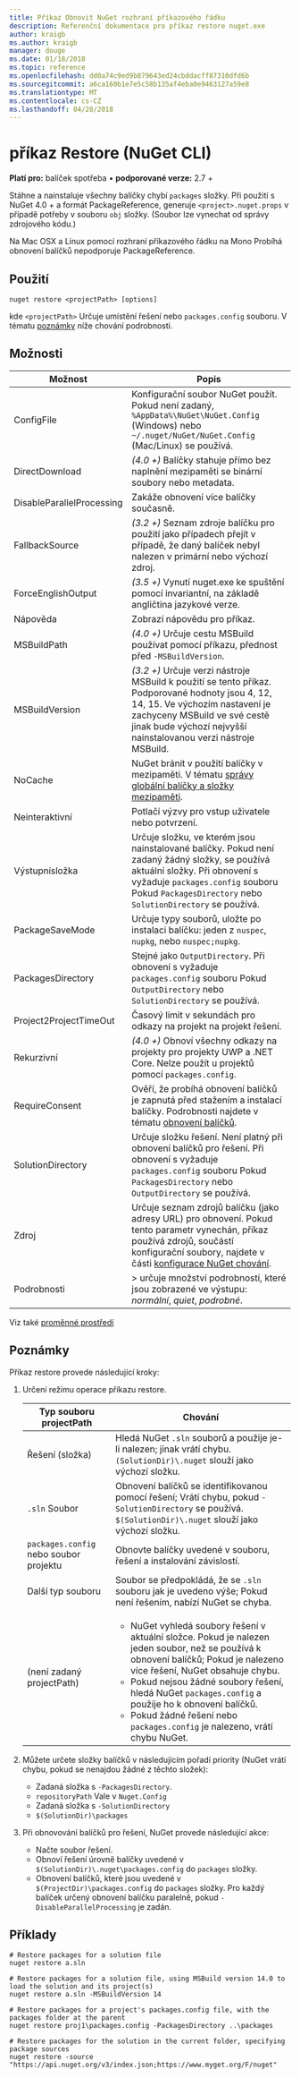 ```yaml
---
title: Příkaz Obnovit NuGet rozhraní příkazového řádku
description: Referenční dokumentace pro příkaz restore nuget.exe
author: kraigb
ms.author: kraigb
manager: douge
ms.date: 01/18/2018
ms.topic: reference
ms.openlocfilehash: dd0a74c9ed9b879643ed24cbddacff87310dfd6b
ms.sourcegitcommit: a6ca160b1e7e5c58b135af4eba0e9463127a59e8
ms.translationtype: MT
ms.contentlocale: cs-CZ
ms.lasthandoff: 04/28/2018
---
```

# <a name="restore-command-nuget-cli"></a>příkaz Restore (NuGet CLI)

**Platí pro:** balíček spotřeba &bullet; **podporované verze:** 2.7 +

Stáhne a nainstaluje všechny balíčky chybí `packages` složky. Při použití s NuGet 4.0 + a formát PackageReference, generuje `<project>.nuget.props` v případě potřeby v souboru `obj` složky. (Soubor lze vynechat od správy zdrojového kódu.)

Na Mac OSX a Linux pomocí rozhraní příkazového řádku na Mono Probíhá obnovení balíčků nepodporuje PackageReference.

## <a name="usage"></a>Použití

```cli
nuget restore <projectPath> [options]
```

kde `<projectPath>` Určuje umístění řešení nebo `packages.config` souboru. V tématu [poznámky](#remarks) níže chování podrobnosti.

## <a name="options"></a>Možnosti

| Možnost | Popis |
| --- | --- |
| ConfigFile | Konfigurační soubor NuGet použít. Pokud není zadaný, `%AppData%\NuGet\NuGet.Config` (Windows) nebo `~/.nuget/NuGet/NuGet.Config` (Mac/Linux) se používá.|
| DirectDownload | *(4.0 +)*  Balíčky stahuje přímo bez naplnění mezipaměti se binární soubory nebo metadata. |
| DisableParallelProcessing | Zakáže obnovení více balíčky současně. |
| FallbackSource | *(3.2 +)*  Seznam zdroje balíčku pro použití jako případech přejít v případě, že daný balíček nebyl nalezen v primární nebo výchozí zdroj. |
| ForceEnglishOutput | *(3.5 +)*  Vynutí nuget.exe ke spuštění pomocí invariantní, na základě angličtina jazykové verze. |
| Nápověda | Zobrazí nápovědu pro příkaz. |
| MSBuildPath | *(4.0 +)*  Určuje cestu MSBuild používat pomocí příkazu, přednost před `-MSBuildVersion`. |
| MSBuildVersion | *(3.2 +)*  Určuje verzi nástroje MSBuild k použití se tento příkaz. Podporované hodnoty jsou 4, 12, 14, 15. Ve výchozím nastavení je zachyceny MSBuild ve své cestě jinak bude výchozí nejvyšší nainstalovanou verzi nástroje MSBuild. |
| NoCache | NuGet bránit v použití balíčky v mezipaměti. V tématu [správy globální balíčky a složky mezipaměti](../consume-packages/managing-the-global-packages-and-cache-folders.md). |
| Neinteraktivní | Potlačí výzvy pro vstup uživatele nebo potvrzení. |
| Výstupnísložka | Určuje složku, ve kterém jsou nainstalované balíčky. Pokud není zadaný žádný složky, se používá aktuální složky. Při obnovení s vyžaduje `packages.config` souboru Pokud `PackagesDirectory` nebo `SolutionDirectory` se používá.|
| PackageSaveMode | Určuje typy souborů, uložte po instalaci balíčku: jeden z `nuspec`, `nupkg`, nebo `nuspec;nupkg`. |
| PackagesDirectory | Stejné jako `OutputDirectory`. Při obnovení s vyžaduje `packages.config` souboru Pokud `OutputDirectory` nebo `SolutionDirectory` se používá. |
| Project2ProjectTimeOut | Časový limit v sekundách pro odkazy na projekt na projekt řešení. |
| Rekurzivní | *(4.0 +)*  Obnoví všechny odkazy na projekty pro projekty UWP a .NET Core. Nelze použít u projektů pomocí `packages.config`. |
| RequireConsent | Ověří, že probíhá obnovení balíčků je zapnutá před stažením a instalací balíčky. Podrobnosti najdete v tématu [obnovení balíčků](../consume-packages/package-restore.md). |
| SolutionDirectory | Určuje složku řešení. Není platný při obnovení balíčků pro řešení. Při obnovení s vyžaduje `packages.config` souboru Pokud `PackagesDirectory` nebo `OutputDirectory` se používá. |
| Zdroj | Určuje seznam zdrojů balíčku (jako adresy URL) pro obnovení. Pokud tento parametr vynechán, příkaz používá zdrojů, součástí konfigurační soubory, najdete v části [konfigurace NuGet chování](../consume-packages/configuring-nuget-behavior.md). |
| Podrobnosti |> určuje množství podrobností, které jsou zobrazené ve výstupu: *normální*, *quiet*, *podrobné*. |

Viz také [proměnné prostředí](cli-ref-environment-variables.md)

## <a name="remarks"></a>Poznámky

Příkaz restore provede následující kroky:

1. Určení režimu operace příkazu restore.

   | Typ souboru projectPath | Chování |
   | --- | --- |
   | Řešení (složka) | Hledá NuGet `.sln` souborů a použije je-li nalezen; jinak vrátí chybu. `(SolutionDir)\.nuget` slouží jako výchozí složku. |
   | `.sln` Soubor | Obnovení balíčků se identifikovanou pomocí řešení; Vrátí chybu, pokud `-SolutionDirectory` se používá. `$(SolutionDir)\.nuget` slouží jako výchozí složku. |
   | `packages.config` nebo soubor projektu | Obnovte balíčky uvedené v souboru, řešení a instalování závislostí. |
   | Další typ souboru | Soubor se předpokládá, že se `.sln` souboru jak je uvedeno výše; Pokud není řešením, nabízí NuGet se chyba. |
   | (není zadaný projectPath) | <ul><li>NuGet vyhledá soubory řešení v aktuální složce. Pokud je nalezen jeden soubor, než se používá k obnovení balíčků; Pokud je nalezeno více řešení, NuGet obsahuje chybu.</li><li>Pokud nejsou žádné soubory řešení, hledá NuGet `packages.config` a použije ho k obnovení balíčků.</li><li>Pokud žádné řešení nebo `packages.config` je nalezeno, vrátí chybu NuGet.</ul> |

2. Můžete určete složky balíčků v následujícím pořadí priority (NuGet vrátí chybu, pokud se nenajdou žádné z těchto složek):

    - Zadaná složka s `-PackagesDirectory`.
    - `repositoryPath` Vale v `Nuget.Config`
    - Zadaná složka s `-SolutionDirectory`
    - `$(SolutionDir)\packages`

3. Při obnovování balíčků pro řešení, NuGet provede následující akce:
    - Načte soubor řešení.
    - Obnoví řešení úrovně balíčky uvedené v `$(SolutionDir)\.nuget\packages.config` do `packages` složky.
    - Obnovení balíčků, které jsou uvedené v `$(ProjectDir)\packages.config` do `packages` složky. Pro každý balíček určený obnovení balíčku paralelně, pokud `-DisableParallelProcessing` je zadán.

## <a name="examples"></a>Příklady

```cli
# Restore packages for a solution file
nuget restore a.sln

# Restore packages for a solution file, using MSBuild version 14.0 to load the solution and its project(s)
nuget restore a.sln -MSBuildVersion 14

# Restore packages for a project's packages.config file, with the packages folder at the parent
nuget restore proj1\packages.config -PackagesDirectory ..\packages

# Restore packages for the solution in the current folder, specifying package sources
nuget restore -source "https://api.nuget.org/v3/index.json;https://www.myget.org/F/nuget"
```
